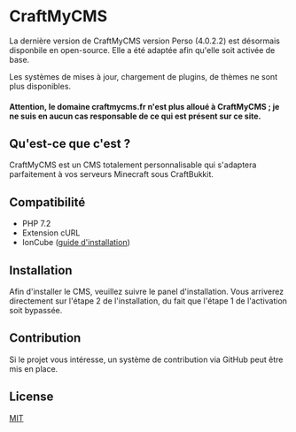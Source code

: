 # CraftMyCMS

La dernière version de CraftMyCMS version Perso (4.0.2.2) est désormais disponbile en open-source. Elle a été adaptée afin qu'elle soit activée de base.

Les systèmes de mises à jour, chargement de plugins, de thèmes ne sont plus disponibles.

#### Attention, le domaine craftmycms.fr n'est plus alloué à CraftMyCMS ; je ne suis en aucun cas responsable de ce qui est présent sur ce site. ####

## Qu'est-ce que c'est ?

CraftMyCMS est un CMS totalement personnalisable qui s'adaptera parfaitement à vos serveurs Minecraft sous CraftBukkit.

## Compatibilité

- PHP 7.2
- Extension cURL
- IonCube ([guide d'installation](https://www.myprogrammingtutorials.com/install-ioncube-loader-localhost.htm))

## Installation

Afin d'installer le CMS, veuillez suivre le panel d'installation. Vous arriverez directement sur l'étape 2 de l'installation, du fait que l'étape 1 de l'activation soit bypassée.

## Contribution
Si le projet vous intéresse, un système de contribution via GitHub peut être mis en place.

## License
[MIT](https://choosealicense.com/licenses/mit/)
